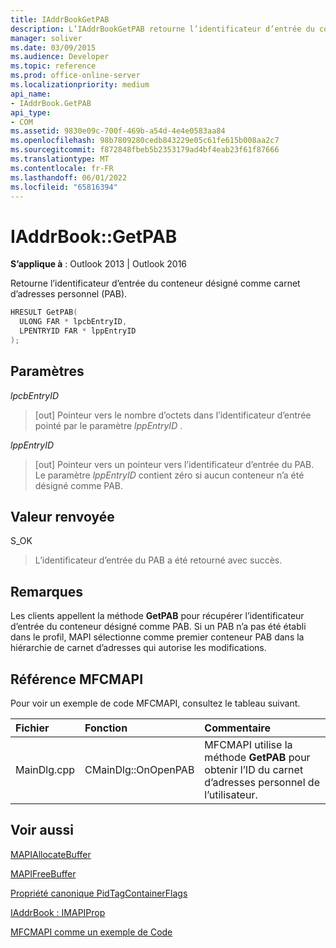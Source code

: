 ```yaml
---
title: IAddrBookGetPAB
description: L’IAddrBookGetPAB retourne l’identificateur d’entrée du conteneur désigné comme carnet d’adresses personnel (PAB).
manager: soliver
ms.date: 03/09/2015
ms.audience: Developer
ms.topic: reference
ms.prod: office-online-server
ms.localizationpriority: medium
api_name:
- IAddrBook.GetPAB
api_type:
- COM
ms.assetid: 9830e09c-700f-469b-a54d-4e4e0583aa84
ms.openlocfilehash: 98b7809280cedb843229e05c61fe615b008aa2c7
ms.sourcegitcommit: f872848fbeb5b2353179ad4bf4eab23f61f87666
ms.translationtype: MT
ms.contentlocale: fr-FR
ms.lasthandoff: 06/01/2022
ms.locfileid: "65816394"
---
```

# <a name="iaddrbookgetpab"></a>IAddrBook::GetPAB

  
  
**S’applique à** : Outlook 2013 | Outlook 2016 
  
Retourne l’identificateur d’entrée du conteneur désigné comme carnet d’adresses personnel (PAB).
  
```cpp
HRESULT GetPAB(
  ULONG FAR * lpcbEntryID,
  LPENTRYID FAR * lppEntryID
);
```

## <a name="parameters"></a>Paramètres

 _lpcbEntryID_
  
> [out] Pointeur vers le nombre d’octets dans l’identificateur d’entrée pointé par le paramètre  _lppEntryID_ . 
    
 _lppEntryID_
  
> [out] Pointeur vers un pointeur vers l’identificateur d’entrée du PAB. Le paramètre  _lppEntryID_ contient zéro si aucun conteneur n’a été désigné comme PAB. 
    
## <a name="return-value"></a>Valeur renvoyée

S_OK 
  
> L’identificateur d’entrée du PAB a été retourné avec succès.
    
## <a name="remarks"></a>Remarques

Les clients appellent la méthode **GetPAB** pour récupérer l’identificateur d’entrée du conteneur désigné comme PAB. Si un PAB n’a pas été établi dans le profil, MAPI sélectionne comme premier conteneur PAB dans la hiérarchie de carnet d’adresses qui autorise les modifications. 
  
## <a name="mfcmapi-reference"></a>Référence MFCMAPI

Pour voir un exemple de code MFCMAPI, consultez le tableau suivant.
  
|**Fichier**|**Fonction**|**Commentaire**|
|:-----|:-----|:-----|
|MainDlg.cpp  <br/> |CMainDlg::OnOpenPAB  <br/> |MFCMAPI utilise la méthode **GetPAB** pour obtenir l’ID du carnet d’adresses personnel de l’utilisateur. |
   
## <a name="see-also"></a>Voir aussi



[MAPIAllocateBuffer](mapiallocatebuffer.md)
  
[MAPIFreeBuffer](mapifreebuffer.md)
  
[Propriété canonique PidTagContainerFlags](pidtagcontainerflags-canonical-property.md)
  
[IAddrBook : IMAPIProp](iaddrbookimapiprop.md)


[MFCMAPI comme un exemple de Code](mfcmapi-as-a-code-sample.md)

